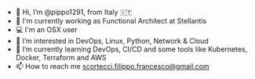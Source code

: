 - 👋 Hi, I’m @pippo1291, from Italy 🇮🇹 
- 🔭 I'm currently working as Functional Architect at Stellantis
- 💻 I'm an OSX user
- 👀 I’m interested in DevOps, Linux, Python, Network & Cloud
- 🌱 I’m currently learning DevOps, CI/CD and some tools like Kubernetes, Docker, Terraform and AWS
- 📫 How to reach me scortecci.filippo.francesco@gmail.com

<!---
pippo1291/pippo1291 is a ✨ special ✨ repository because its `README.md` (this file) appears on your GitHub profile.
You can click the Preview link to take a look at your changes.
- 💞️ I’m looking to collaborate on 
- 
--->
